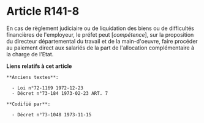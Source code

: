 # Article R141-8

En cas de règlement judiciaire ou de liquidation des biens ou de difficultés financières de l'employeur, le préfet peut
[*compétence*], sur la proposition du directeur départemental du travail et de la main-d'oeuvre, faire procéder au paiement
direct aux salariés de la part de l'allocation complémentaire à la charge de l'Etat.

**Liens relatifs à cet article**

	**Anciens textes**:

	  - Loi n°72-1169 1972-12-23
	  - Décret n°73-184 1973-02-23 ART. 7

	**Codifié par**:

	  - Décret n°73-1048 1973-11-15
